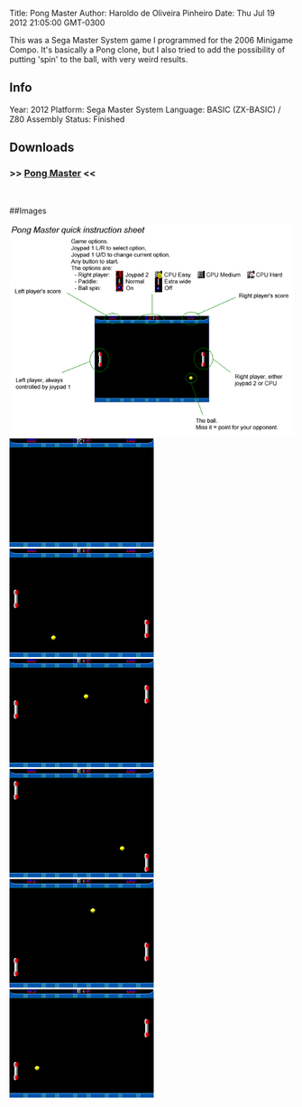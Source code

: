 Title: Pong Master
Author: Haroldo de Oliveira Pinheiro
Date: Thu Jul 19 2012 21:05:00 GMT-0300

This was a Sega Master System game I programmed for the 2006 Minigame Compo. It's basically a Pong clone, but I also tried to add the possibility of putting 'spin' to the ball, with very weird results.

## Info
Year: 2012
Platform: Sega Master System
Language: BASIC (ZX-BASIC) / Z80 Assembly
Status: Finished 

## Downloads
### >> [Pong Master](/downloads/Pong_Master_4k.zip "Download Pong Master") <<
<br>

##Images

<div class="ContentFlow">
	<div class="flow">
		<img class="item" src="/pong-master-4k-sms/Instructions.png" />
		<img class="item" src="/pong-master-4k-sms/pongmaster4k-01.png" />
		<img class="item" src="/pong-master-4k-sms/pongmaster4k-02.png" />
		<img class="item" src="/pong-master-4k-sms/pongmaster4k-03.png" />
		<img class="item" src="/pong-master-4k-sms/pongmaster4k-04.png" />
		<img class="item" src="/pong-master-4k-sms/pongmaster4k-05.png" />
		<img class="item" src="/pong-master-4k-sms/pongmaster4k-06.png" />
	</div>
</div>
